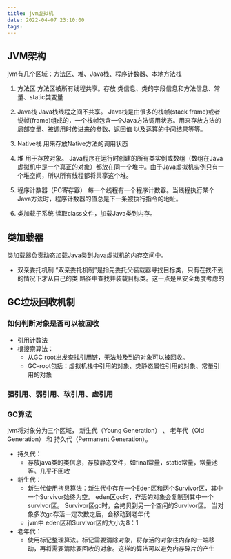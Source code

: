 ```yaml
---
title: jvm虚拟机
date: 2022-04-07 23:10:00
tags:
---
```


## JVM架构

jvm有几个区域：方法区、堆、Java栈、程序计数器、本地方法栈

1. 方法区
方法区被所有线程共享。存放 类信息、类的字段信息和方法信息、常量、static类变量

2. Java栈
Java栈线程之间不共享。
Java栈是由很多的栈帧(stack frame)或者说帧(frame)组成的，一个栈帧包含一个Java方法调用状态。用来存放方法的局部变量、被调用时传进来的参数、返回值 以及运算的中间结果等等。

3. Native栈
用来存放Native方法的调用状态

4. 堆
用于存放对象。 Java程序在运行时创建的所有类实例或数组（数组在Java虚拟机中是一个真正的对象）都放在同一个堆中。由于Java虚拟机实例只有一个堆空间，所以所有线程都将共享这个堆。

5. 程序计数器（PC寄存器）
每一个线程有一个程序计数器。当线程执行某个Java方法时，程序计数器的值总是下一条被执行指令的地址。

6. 类加载子系统
读取class文件，加载Java类到内存。


## 类加载器
类加载器负责动态加载Java类到Java虚拟机的内存空间中。

* 双亲委托机制
“双亲委托机制”是指先委托父装载器寻找目标类，只有在找不到的情况下才从自己的类 路径中查找并装载目标类。这一点是从安全角度考虑的

## GC垃圾回收机制

### 如何判断对象是否可以被回收
* 引用计数法
* 根搜索算法：
  * 从GC root出发查找引用链，无法触及到的对象可以被回收。 
  * GC-root包括：虚拟机栈中引用的对象、类静态属性引用的对象、常量引用的对象

### 强引用、弱引用、软引用、虚引用

### GC算法
jvm将对象分为三个区域， 新生代（Young Generation） 、 老年代（Old Generation） 和 持久代（Permanent Generation）。
* 持久代：
  * 存放java类的类信息，存放静态文件，如final常量，static常量，常量池等。几乎不回收
* 新生代：
  * 新生代使用拷贝算法：新生代中存在一个Eden区和两个Survivor区，其中一个Survivor始终为空。 eden区gc时，存活的对象会复制到其中一个survivor区。 Survivor区gc时，会拷贝到另一个空闲的Survivor区。 当对象多次gc存活一定次数之后，会移动到老年代
  * jvm中 eden区和Survivor区的大小为8：1
* 老年代：
  * 使用标记整理算法。标记需要清除对象，将存活的对象往内存的一端移动，再将需要清除要回收的对象。这样的算法可以避免内存碎片的产生
